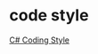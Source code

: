 # code style
[C# Coding Style](https://github.com/dotnet/runtime/blob/main/docs/coding-guidelines/coding-style.md)